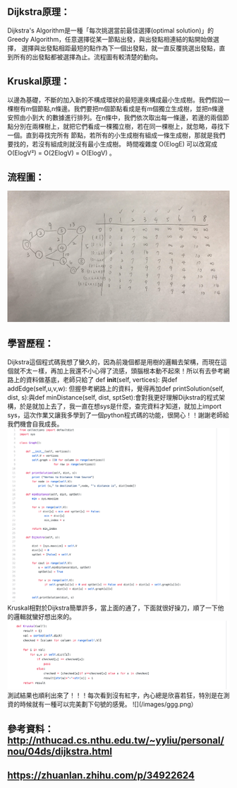 ## Dijkstra原理：
Dijkstra's Algorithm是一種「每次挑選當前最佳選擇(optimal solution)」的Greedy Algorithm，任意選擇從某一節點出發，與出發點相連結的點開始做選擇，
選擇與出發點相距最短的點作為下一個出發點，就一直反覆挑選出發點，直到所有的出發點都被選擇為止。流程圖有較清楚的動向。

## Kruskal原理：
以邊為基礎，不斷的加入新的不構成環狀的最短邊來構成最小生成樹。我們假設一棵樹有m個節點,n條邊。我們要把m個節點看成是有m個獨立生成樹，並把n條邊安照由小到大
的數據進行排列。在n條中，我們依次取出每一條邊，若邊的兩個節點分別在兩棵樹上，就把它們看成一棵獨立樹，若在同一棵樹上，就忽略，尋找下一個。直到尋找完所有
節點，若所有的小生成樹有組成一條生成樹，那就是我們要找的，若沒有組成則就沒有最小生成樹。
時間複雜度 O(ElogE) 可以改寫成 O(ElogV²) = O(2ElogV) = O(ElogV) 。

## 流程圖：
![](/images/S.jpg)

## 學習歷程：
Dijkstra這個程式碼我想了蠻久的，因為前幾個都是用樹的邏輯去架構，而現在這個就不太ㄧ樣，再加上我還不小心得了流感，頭腦根本動不起來！所以有去參考網路上的資料做基底，老師只給了 def __init__(self, vertices): 與def addEdge(self,u,v,w): 但握參考網路上的資料，覺得再加def printSolution(self, dist, s):與def minDistance(self, dist, sptSet):會對我更好理解Dijkstra的程式架構，於是就加上去了，我一直在想sys是什麼，查完資料才知道，就加上import sys，這次作業又讓我多學到了一個python程式碼的功能，很開心！！謝謝老師給我們機會自我成長。
![](/images/D.png)
Kruskal相對於Dijkstra簡單許多，當上面的通了，下面就很好操刀，順了一下他的邏輯就蠻好想出來的。
![](/images/k.png)
測試結果也順利出來了！！！每次看到沒有紅字，內心總是欣喜若狂，特別是在測資的時候就有一種可以完美劃下句號的感覺。
![](/images/ggg.png）



## 參考資料：http://nthucad.cs.nthu.edu.tw/~yyliu/personal/nou/04ds/dijkstra.html
## https://zhuanlan.zhihu.com/p/34922624
